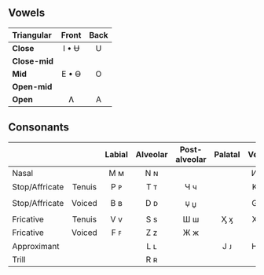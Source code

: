 ## Vowels

| Triangular    | Front | Back  |
| :---          | :---: | :---: |
| **Close**     | I • Ʉ |   U   |
| **Close-mid** |       |       |
| **Mid**       | E • Ɵ |   O   |
| **Open-mid**  |       |       |
| **Open**      |   Ʌ   |   A   |

## Consonants

|               |        | Labial | Alveolar | Post-alveolar | Palatal | Velar |
| :---          | :---:  | :---:  | :---:    | :---:         | :---:   | :---: |
| Nasal         |        |  Ϻ ᴍ   |   N ɴ    |               |         |  И ᴎ  |
| Stop/Affricate| Tenuis |  P ᴘ   |   T ᴛ    |      Ч ч      |         |  Κ κ  |
| Stop/Affricate| Voiced |  B ʙ   |   D ᴅ    |      🝘 џ      |         |  G ɢ  |
| Fricative     | Tenuis |  V v   |   S s    |      Ш ш      |   Ӽ ӽ   |  X x  |
| Fricative     | Voiced |  F ꜰ   |   Z z    |      Ж ж      |         |       |
| Approximant   |        |        |   L ʟ    |               |   J ᴊ   |  H н  |
| Trill         |        |        |   R ʀ    |               |         |       |
